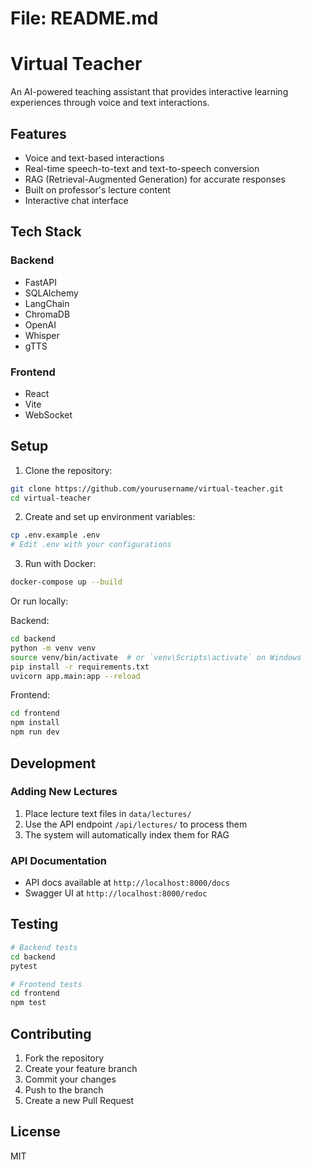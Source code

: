 # File: README.md
# Virtual Teacher

An AI-powered teaching assistant that provides interactive learning experiences through voice and text interactions.

## Features

- Voice and text-based interactions
- Real-time speech-to-text and text-to-speech conversion
- RAG (Retrieval-Augmented Generation) for accurate responses
- Built on professor's lecture content
- Interactive chat interface

## Tech Stack

### Backend
- FastAPI
- SQLAlchemy
- LangChain
- ChromaDB
- OpenAI
- Whisper
- gTTS

### Frontend
- React
- Vite
- WebSocket

## Setup

1. Clone the repository:
```bash
git clone https://github.com/yourusername/virtual-teacher.git
cd virtual-teacher
```

2. Create and set up environment variables:
```bash
cp .env.example .env
# Edit .env with your configurations
```

3. Run with Docker:
```bash
docker-compose up --build
```

Or run locally:

Backend:
```bash
cd backend
python -m venv venv
source venv/bin/activate  # or `venv\Scripts\activate` on Windows
pip install -r requirements.txt
uvicorn app.main:app --reload
```

Frontend:
```bash
cd frontend
npm install
npm run dev
```

## Development

### Adding New Lectures
1. Place lecture text files in `data/lectures/`
2. Use the API endpoint `/api/lectures/` to process them
3. The system will automatically index them for RAG

### API Documentation
- API docs available at `http://localhost:8000/docs`
- Swagger UI at `http://localhost:8000/redoc`

## Testing
```bash
# Backend tests
cd backend
pytest

# Frontend tests
cd frontend
npm test
```

## Contributing
1. Fork the repository
2. Create your feature branch
3. Commit your changes
4. Push to the branch
5. Create a new Pull Request

## License
MIT